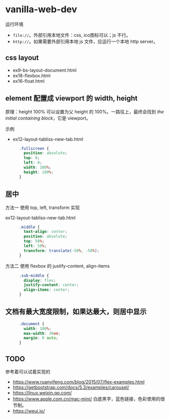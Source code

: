 # vanilla-web-dev

运行环境

- `file://`。外部引用本地文件：css, ico图标可以；js 不行。
- `http://`。如果需要外部引用本地 js 文件，应运行一个本地 http server。

## css layout

- ex9-bs-layout-document.html
- ex18-flexbox.html
- ex16-float.html

## element 配置成 viewport 的 width, height

原理：height 100% 可以设置为父 height 的 100%。一路往上，最终会找到 *the initial containing block*，它是 viewport。

示例

- ex12-layout-tabliss-new-tab.html

```css
      .fullscreen {
        position: absolute;
        top: 0;
        left: 0;
        width: 100%;
        height: 100%;
      }
```

## 居中

方法一 使用 top, left, transform 实现

ex12-layout-tabliss-new-tab.html

```css
      .middle {
        text-align: center;
        position: absolute;
        top: 50%;
        left: 50%;
        transform: translate(-50%, -50%);
      }
```

方法二 使用 flexbox 的 justify-content, align-items

```css
      .sub-middle {
        display: flex;
        justify-content: center;
        align-items: center;
      }
```

## 文档有最大宽度限制，如果达最大，则居中显示

```css
      .document {
        width: 100%;
        max-width: 30em;
        margin: 0 auto;
      }
```

## TODO

参考着可以试着实现的

- https://www.ruanyifeng.com/blog/2015/07/flex-examples.html
- https://getbootstrap.com/docs/5.3/examples/carousel/
- https://linux.weixin.qq.com/
- https://www.apple.com.cn/mac-mini/ 白底黑字，蓝色链接，色彩使用的很节制。
- https://weui.io/

